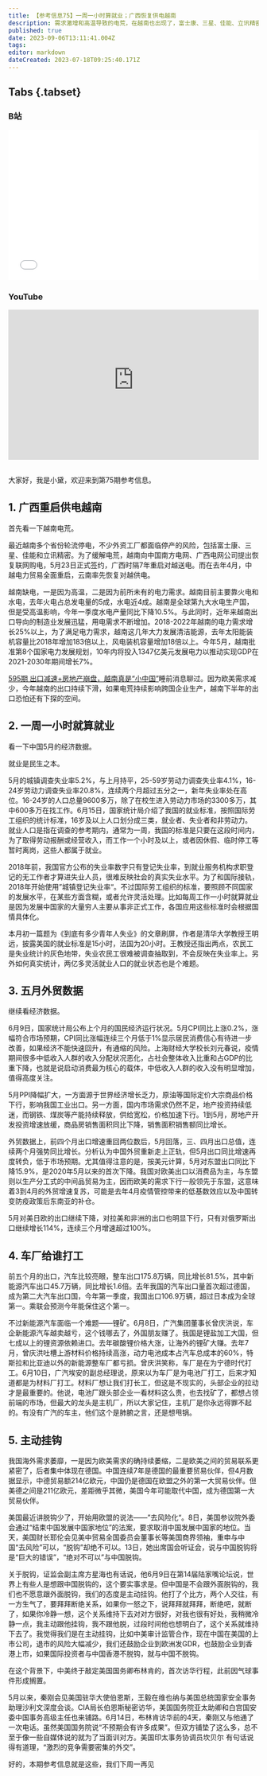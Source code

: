```yaml
---
title: 【参考信息75】一周一小时算就业；广西恢复供电越南
description: 需求激增和高温导致的电荒，在越南也出现了，富士康、三星、佳能、立讯精密都面临停产风险。去年，云南已经恢复像越南供电，上个月，广西也时隔七年恢复对越南供电。16到24岁劳动力调查失业率连续两个月超过五分之一。16-24岁人口9600多万，进入劳动力市场3300多万，其中600多万在找工作。对于脱钩，证监会副主席方星海说，世界上有些人是想跟中国脱钩的，但中国是不会跟外面脱钩的，我们也不愿意跟外面脱钩，我们的态度是主动挂钩。
published: true
date: 2023-09-06T13:11:41.004Z
tags: 
editor: markdown
dateCreated: 2023-07-18T09:25:40.171Z
---
```


## Tabs {.tabset}
### B站
<div style="position: relative; padding: 30% 45%;">
<iframe style="position: absolute; width: 100%; height: 100%; left: 0; top: 0;" src="//player.bilibili.com/player.html?&bvid=BV1tg4y1K7wp&page=1&as_wide=1&high_quality=1&danmaku=1&autoplay=0" scrolling="no" border="0" frameborder="no" framespacing="0" allowfullscreen="true"></iframe>
</div>

### YouTube
<div style="position: relative; padding: 30% 45%;">
<iframe style="position: absolute; top: 0; left: 0; width: 100%; height: 100%;" src="https://www.youtube-nocookie.com/embed/YouTubeVID" title="YouTube video player" frameborder="0" allow="accelerometer; autoplay; clipboard-write; encrypted-media; gyroscope; picture-in-picture" allowfullscreen></iframe>
</div>

## 

大家好，我是小黛，欢迎来到第75期参考信息。

## 1. 广西重启供电越南

首先看一下越南电荒。

最近越南多个省份轮流停电，不少外资工厂都面临停产的风险，包括富士康、三星、佳能和立讯精密。为了缓解电荒，越南向中国南方电网、广西电网公司提出恢复联网购电，5月23日正式签约，广西时隔7年重启对越送电。而在去年4月，中越电力贸易全面重启，云南率先恢复对越供电。

越南缺电，一是因为高温，二是因为前所未有的电力需求。越南目前主要靠火电和水电，去年火电占总发电量的5成，水电近4成。越南是全球第九大水电生产国，但是受高温影响，今年一季度水电产量同比下降10.5%。与此同时，近年来越南出口导向的制造业发展迅猛，用电需求不断增加。2018-2022年越南的电力需求增长25%以上，为了满足电力需求，越南这几年大力发展清洁能源，去年太阳能装机容量比2018年增加183倍以上，风电装机容量增加18倍以上。今年5月，越南批准第8个国家电力发展规划，10年内将投入1347亿美元发展电力以推动实现GDP在2021-2030年期间增长7%。

[595期 出口减速+房地产崩盘，越南真是“小中国”](https://archive.bedtime.news/zh/main/501-600/595)睡前消息聊过。因为欧美需求减少，今年越南的出口持续下滑，如果电荒持续影响跨国企业生产，越南下半年的出口恐怕还有下探的空间。

## 2. 一周一小时就算就业

看一下中国5月的经济数据。

就业是民生之本。

5月的城镇调查失业率5.2%，与上月持平，25-59岁劳动力调查失业率4.1%，16-24岁劳动力调查失业率20.8%，连续两个月超过五分之一，新年失业率处在高位。16-24岁的人口总量9600多万，除了在校生进入劳动力市场的3300多万，其中600多万在找工作。6月15日，国家统计局介绍了我国的就业标准，按照国际劳工组织的统计标准，16岁及以上人口划分成三类，就业者、失业者和非劳动力。就业人口是指在调查的参考期内，通常为一周，我国的标准是只要在这段时间内，为了取得劳动报酬或经营收入，而工作一个小时及以上，或者因休假、临时停工等暂时离岗，这些人都属于就业。

2018年前，我国官方公布的失业率数字只有登记失业率，到就业服务机构求职登记的无工作者才算进失业人员，很难反映社会的真实失业水平。为了和国际接轨，2018年开始使用”城镇登记失业率“。不过国际劳工组织的标准，要照顾不同国家的发展水平，在某些方面含糊，或者允许灵活处理。比如每周工作一小时就算就业是因为发展中国家的大量穷人主要从事非正式工作，各国应用这些标准时会根据国情具体化。

本月初一篇题为《到底有多少青年人失业》的文章刷屏，作者是清华大学教授王明远，披露美国的就业标准是15小时，法国为20小时。王教授还指出两点，农民工是失业统计的灰色地带，失业农民工很难被调查抽取到，不会反映在失业率上。另外如何真实统计，两亿多灵活就业人口的就业状态也是个难题。

## 3. 五月外贸数据

继续看经济数据。

6月9日，国家统计局公布上个月的国民经济运行状况。5月CPI同比上涨0.2%，涨幅符合市场预期，CPI同比涨幅连续三个月低于1%显示居民消费信心有待进一步改善，如果经济不能快速回升，有通缩的风险。上海财经大学校长刘元春说，疫情期间很多中低收入人群的收入分配状况恶化，占社会整体收入比重和占GDP的比重下降，也就是说启动消费最为核心的载体，中低收入人群的收入没有明显增加，值得高度关注。

5月PPI降幅扩大，一方面源于世界经济增长乏力，原油等国际定价大宗商品价格下行，影响我国工业出口。另一方面，国内市场需求仍然不足，地产投资持续低迷，而钢铁、煤炭等产能持续释放，供给宽松，价格加速下行。1到5月，房地产开发投资增速放缓，商品房销售面积同比下降，销售面积销售额同比增长。

外贸数据上，前四个月出口增速重回两位数后，5月回落，三、四月出口总值，连续两个月强势同比增长。分析认为中国外贸重新走上正轨，但5月出口同比增速再度转负，低于市场预期。尤其值得注意的是，按美元计算，5月对东盟出口同比下降15.9%，是2020年5月以来的首次下降。我国对欧美出口以消费品为主，与东盟则以生产分工式的中间品贸易为主，因而欧美的需求下行一般领先于东盟，这意味着3到4月的外贸增速复苏，可能是去年4月疫情管控带来的低基数效应以及中国转变防疫政策后东南亚的补仓。

5月对美日欧的出口继续下降，对拉美和非洲的出口也明显下行，只有对俄罗斯出口继续增长114%，连续三个月增速超过100%。

## 4. 车厂给谁打工

前五个月的出口，汽车比较亮眼，整车出口175.8万辆，同比增长81.5%，其中新能源汽车出口45.7万辆，同比增长1.6倍。去年我国的汽车出口量首次超过德国，成为第二大汽车出口国，今年第一季度，我国出口106.9万辆，超过日本成为全球第一。乘联会预测今年能保住这个第一。

不过新能源汽车面临一个难题——锂矿。6月8日，广汽集团董事长曾庆洪说，车企新能源汽车越卖越亏，这个钱哪去了，外国朋友赚了。我国是锂盐加工大国，但七成以上的锂资源依赖进口。去年碳酸锂价格大涨，让海外的锂矿大赚。去年7月，曾庆洪吐槽上游材料价格持续高涨，动力电池成本占汽车总成本的60%，特斯拉和比亚迪以外的新能源整车厂都亏损。曾庆洪笑称，车厂是在为宁德时代打工。6月10日，广汽埃安的副总经理说，原来以为车厂是为电池厂打工，后来才知道都是为材料厂打工。材料厂想让我们打长工，但这是不现实的，头部企业的拉动才是最重要的。他说，电池厂跟头部企业一看材料这么贵，也去找矿了，都想占领前端的市场，但最大的龙头是主机厂，所以大家记住，主机厂是你永远得罪不起的。有没有广汽的车主，他们这个是肺腑之言，还是想甩锅。

## 5. 主动挂钩

我国海外需求萎靡，一是因为欧美需求的确持续萎缩，二是欧美之间的贸易联系更紧密了，后者集中体现在德国。中国连续7年是德国的最重要贸易伙伴，但4月数据显示，中德贸易额214亿欧元，中国仍是德国在欧盟之外的第一大贸易伙伴。但美德之间是211亿欧元，差距微乎其微，美国今年可能取代中国，成为德国第一大贸易伙伴。

美国最近讲脱钩少了，开始用欧盟的说法——”去风险化“。8日，美国参议院外委会通过“结束中国发展中国家地位”的法案，要求取消中国发展中国家的地位。当天，美国财长耶伦会见美中贸易全国委员会董事长等美国商界领袖，重申与中国“去风险”可以，“脱钩”却绝不可以。13日，她出席国会听证会，说与中国脱钩将是“巨大的错误”，“绝对不可以”与中国脱钩。

关于脱钩，证监会副主席方星海也有话说，他6月9日在第14届陆家嘴论坛说，世界上有些人是想跟中国脱钩的，这个要实事求是。但中国是不会跟外面脱钩的，我们也不愿意跟外面脱钩，我们的态度是主动挂钩。他打了个比方，两个人交往，有一方生气了，要拜拜断绝关系，如果你一怒之下，说拜拜就拜拜，断绝吧，就断了，如果你冷静一想，这个关系维持下去对对方很好，对我也很有好处，我稍微冷静一点，我主动跟他挂钩，我不跟他脱，过段时间他也想明白了，这个关系就维持下去了。我觉得我们是在主动挂钩，比如中美审计监管合作，现在中国在美国的上市公司，退市的风险大幅减少，我们还鼓励企业到欧洲发GDR，也鼓励企业到香港上市，如果国际投资者与中国香港不脱钩，就与中国不脱钩。

在这个背景下，中美终于敲定美国国务卿布林肯的，首次访华行程，此前因气球事件形成搁置。

5月以来，秦刚会见美国驻华大使伯恩斯，王毅在维也纳与美国总统国家安全事务助理沙利文深度会谈。CIA局长伯恩斯秘密访华，美国国务院亚太助卿和白宫国安委中国事务高级主任也来铺路。6月14日，布林肯访华前的4天，秦刚又与他通了一次电话。虽然美国国务院说“不预期会有许多成果”。但双方铺垫了这么多，总不至于像一些自媒体说的就为了当面训对方。美国印太事务协调员坎贝尔
有句话说得有道理，“激烈的竞争需要密集的外交”。

好的，本期参考信息就是这些，我们下周一再见


